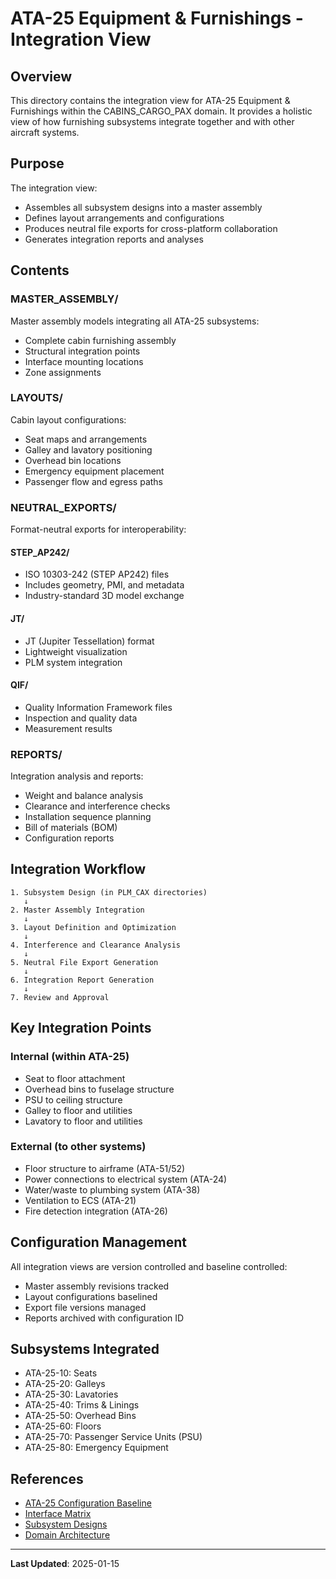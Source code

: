 # ATA-25 Equipment & Furnishings - Integration View

## Overview

This directory contains the integration view for ATA-25 Equipment & Furnishings within the CABINS_CARGO_PAX domain. It provides a holistic view of how furnishing subsystems integrate together and with other aircraft systems.

## Purpose

The integration view:
- Assembles all subsystem designs into a master assembly
- Defines layout arrangements and configurations
- Produces neutral file exports for cross-platform collaboration
- Generates integration reports and analyses

## Contents

### MASTER_ASSEMBLY/
Master assembly models integrating all ATA-25 subsystems:
- Complete cabin furnishing assembly
- Structural integration points
- Interface mounting locations
- Zone assignments

### LAYOUTS/
Cabin layout configurations:
- Seat maps and arrangements
- Galley and lavatory positioning
- Overhead bin locations
- Emergency equipment placement
- Passenger flow and egress paths

### NEUTRAL_EXPORTS/
Format-neutral exports for interoperability:

#### STEP_AP242/
- ISO 10303-242 (STEP AP242) files
- Includes geometry, PMI, and metadata
- Industry-standard 3D model exchange

#### JT/
- JT (Jupiter Tessellation) format
- Lightweight visualization
- PLM system integration

#### QIF/
- Quality Information Framework files
- Inspection and quality data
- Measurement results

### REPORTS/
Integration analysis and reports:
- Weight and balance analysis
- Clearance and interference checks
- Installation sequence planning
- Bill of materials (BOM)
- Configuration reports

## Integration Workflow

```
1. Subsystem Design (in PLM_CAX directories)
   ↓
2. Master Assembly Integration
   ↓
3. Layout Definition and Optimization
   ↓
4. Interference and Clearance Analysis
   ↓
5. Neutral File Export Generation
   ↓
6. Integration Report Generation
   ↓
7. Review and Approval
```

## Key Integration Points

### Internal (within ATA-25)
- Seat to floor attachment
- Overhead bins to fuselage structure
- PSU to ceiling structure
- Galley to floor and utilities
- Lavatory to floor and utilities

### External (to other systems)
- Floor structure to airframe (ATA-51/52)
- Power connections to electrical system (ATA-24)
- Water/waste to plumbing system (ATA-38)
- Ventilation to ECS (ATA-21)
- Fire detection integration (ATA-26)

## Configuration Management

All integration views are version controlled and baseline controlled:
- Master assembly revisions tracked
- Layout configurations baselined
- Export file versions managed
- Reports archived with configuration ID

## Subsystems Integrated

- ATA-25-10: Seats
- ATA-25-20: Galleys
- ATA-25-30: Lavatories
- ATA-25-40: Trims & Linings
- ATA-25-50: Overhead Bins
- ATA-25-60: Floors
- ATA-25-70: Passenger Service Units (PSU)
- ATA-25-80: Emergency Equipment

## References

- [ATA-25 Configuration Baseline](../../../../CONFIGURATION_BASE/ATA-25_EQUIPMENT_FURNISHINGS/)
- [Interface Matrix](../INTERFACE_MATRIX.md)
- [Subsystem Designs](../SUBSYSTEMS/)
- [Domain Architecture](../../../02-ARCHITECTURE/)

---

**Last Updated**: 2025-01-15

